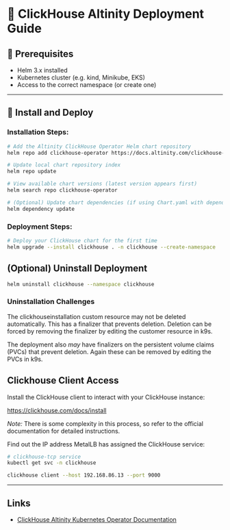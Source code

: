 # 🚀 ClickHouse Altinity Deployment Guide

## 🧱 Prerequisites

* Helm 3.x installed
* Kubernetes cluster (e.g. kind, Minikube, EKS)
* Access to the correct namespace (or create one)

---

## 🔧 Install and Deploy

### Installation Steps:
```bash
# Add the Altinity ClickHouse Operator Helm chart repository
helm repo add clickhouse-operator https://docs.altinity.com/clickhouse-operator/

# Update local chart repository index
helm repo update

# View available chart versions (latest version appears first)
helm search repo clickhouse-operator

# (Optional) Update chart dependencies (if using Chart.yaml with dependencies)
helm dependency update
```

### Deployment Steps:
```bash
# Deploy your ClickHouse chart for the first time
helm upgrade --install clickhouse . -n clickhouse --create-namespace
```


## (Optional) Uninstall Deployment

```bash
helm uninstall clickhouse --namespace clickhouse
```

### Uninstallation Challenges

The clickhouseinstallation custom resource may not be deleted automatically. This has a finalizer that prevents
deletion. Deletion can be forced by removing the finalizer by editing the customer resource in k9s.

The deployment also *may* have finalizers on the persistent volume claims (PVCs) that prevent deletion. Again these can
be removed by editing the PVCs in k9s.

## Clickhouse Client Access

Install the ClickHouse client to interact with your ClickHouse instance:

https://clickhouse.com/docs/install

*Note:* There is some complexity in this process, so refer to the official documentation for detailed instructions.

Find out the IP address MetalLB has assigned the ClickHouse service:

```bash
# clickhouse-tcp service
kubectl get svc -n clickhouse
```

```bash
clickhouse client --host 192.168.86.13 --port 9000
```

---

## Links

* [ClickHouse Altinity Kubernetes Operator Documentation](https://docs.altinity.com/altinitykubernetesoperator/kubernetesoperatorguide/)
